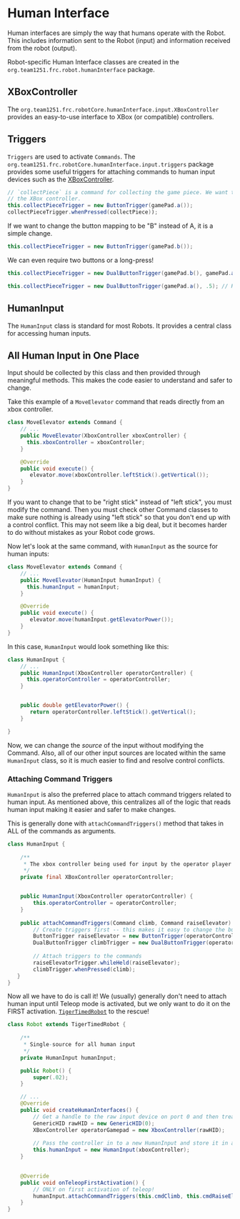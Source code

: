 # Human Interface

Human interfaces are simply the  way that humans operate with the Robot. This includes information sent to the Robot
(input) and information received from the robot (output). 

Robot-specific Human Interface classes are created in the `org.team1251.frc.robot.humanInterface` package. 

## XBoxController

The `org.team1251.frc.robotCore.humanInterface.input.XBoxController` provides an easy-to-use interface to XBox 
(or compatible) controllers.

## Triggers

`Triggers` are used to activate `Commands`. The `org.team1251.frc.robotCore.humanInterface.input.triggers` package
provides some useful triggers for attaching commands to human input devices such as the 
[XBoxController](#xboxcontroller).

```java
// `collectPiece` is a command for collecting the game piece. We want to activate it when we press the "A" button on
// the XBox controller.
this.collectPieceTrigger = new ButtonTrigger(gamePad.a());
collectPieceTrigger.whenPressed(collectPiece));
```

If we want to change the button mapping to be "B" instead of A, it is a simple change.
```java
this.collectPieceTrigger = new ButtonTrigger(gamePad.b());
```

We can even require two buttons or a long-press!
```java
this.collectPieceTrigger = new DualButtonTrigger(gamePad.b(), gamePad.a()); // A and B
```
```java
this.collectPieceTrigger = new DualButtonTrigger(gamePad.a(), .5); // Hold "A" for .5 seconds
```

## HumanInput

The `HumanInput` class is standard for most Robots. It provides a central class for accessing human inputs.  


## All Human Input in One Place
 
Input should be collected by this class and then provided through meaningful methods. This makes the code easier to 
understand and safer to change.

Take this example of a `MoveElevator` command that reads directly from an xbox controller.
```java
class MoveElevator extends Command {
    // ...
    public MoveElevator(XboxController xboxController) {
      this.xboxController = xboxController;
    }

    @Override
    public void execute() {
       elevator.move(xboxController.leftStick().getVertical());
    }    
}
```

If you want to change that to be "right stick" instead of "left stick", you must modify the command. Then you must 
check other Command classes to make sure nothing is already using "left stick" so that you don't end up with a 
control conflict. This may not seem like a big deal, but it becomes harder to do without mistakes as your Robot
code grows. 

Now let's look at the same command, with `HumanInput` as the source for human inputs:
```java
class MoveElevator extends Command {
    // ...
    public MoveElevator(HumanInput humanInput) {
      this.humanInput = humanInput;
    }

    @Override
    public void execute() {
       elevator.move(humanInput.getElevatorPower());
    }    
}
``` 

In this case, `HumanInput` would look something like this:
```java
class HumanInput {
    // ...
    public HumanInput(XboxController operatorController) {
      this.operatorController = operatorController;
    }


    public double getElevatorPower() {
       return operatorController.leftStick().getVertical();
    }

}
```

Now, we can change the _source_ of the input without modifying the Command. Also, all of our other input sources are
located within the same `HumanInput` class, so it is much easier to find and resolve control conflicts.

### Attaching Command Triggers

`HumanInput` is also the preferred place to attach command triggers related to human input. As mentioned above, 
this centralizes all of the logic that reads human input making it easier and safer to make changes.

This is generally done with `attachCommandTriggers()` method that takes in ALL of the commands as arguments.

```java
class HumanInput {
  
    /**
     * The xbox controller being used for input by the operator player
     */
    private final XBoxController operatorController;


    public HumanInput(XboxController operatorController) {
        this.operatorController = operatorController;
    }
   
    public attachCommandTriggers(Command climb, Command raiseElevator) {
        // Create triggers first -- this makes it easy to change the button mapping with creating conflicts.
        ButtonTrigger raiseElevator = new ButtonTrigger(operatorController.a());
        DualButtonTrigger climbTrigger = new DualButtonTrigger(operatorController.start(), operatorController.back());
         
        // Attach triggers to the commands
        raiseElevatorTrigger.whileHeld(raiseElevator);
        climbTrigger.whenPressed(climb);
   }
}
```

Now all we have to do is call it! We (usually) generally don't need to attach human input until Teleop mode is 
activated, but we only want to do it on the FIRST activation. [`TigerTimedRobot`](TIGER_TIMED_ROBOT.md) to the rescue!

```java
class Robot extends TigerTimedRobot {
    
    /**
     * Single-source for all human input
     */ 
    private HumanInput humanInput;

    public Robot() {
        super(.02);
    }

    // ...
    @Override
    public void createHumanInterfaces() {
        // Get a handle to the raw input device on port 0 and then treat it as an Xbox controller
        GenericHID rawHID = new GenericHID(0);
        XBoxController operatorGamepad = new XboxController(rawHID);
    
        // Pass the controller in to a new HumanInput and store it in a field for later use.
        this.humanInput = new HumanInput(xboxController);
    }

   
    @Override
    public void onTeleopFirstActivation() {
        // ONLY on first activation of teleop!
        humanInput.attachCommandTriggers(this.cmdClimb, this.cmdRaiseElevator);
    }
}
```